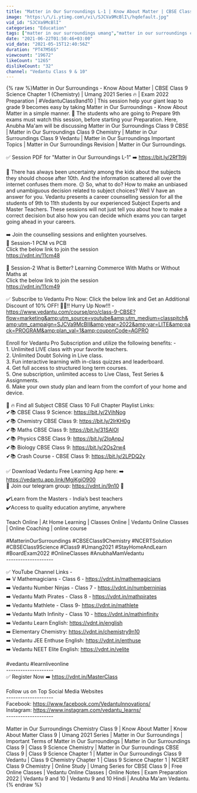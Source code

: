 ```yaml
---
title: "Matter in Our Surroundings L-1 | Know About Matter | CBSE Class 9 Science Chapter 1 | Umang - 2021"
image: "https:\/\/i.ytimg.com\/vi\/SJCVa9McBlI\/hqdefault.jpg"
vid_id: "SJCVa9McBlI"
categories: "Education"
tags: ["matter in our surroundings umang","matter in our surroundings class 9","matter in our surroundings class 9 cbse"]
date: "2021-06-22T01:50:46+03:00"
vid_date: "2021-05-15T12:40:56Z"
duration: "PT47M56S"
viewcount: "19672"
likeCount: "1265"
dislikeCount: "32"
channel: "Vedantu Class 9 & 10"
---
```

{% raw %}Matter in Our Surroundings - Know About Matter | CBSE Class 9 Science Chapter 1 (Chemistry) | Umang 2021 Series 🔥 | Exam 2022 Preparation | #VedantuClass9and10 | This session help your giant leap to grade 9 becomes easy by taking Matter in Our Surroundings - Know About Matter in a simple manner. 🎯 The students who are going to Prepare 9th exams must watch this session, before starting your Preparation. Here, Anubha Ma'am will be discussing Matter in Our Surroundings Class 9 CBSE | Matter in Our Surroundings Class 9 Chemistry | Matter in Our Surroundings Class 9 Vedantu | Matter in Our Surroundings Important Topics | Matter in Our Surroundings Revision | Matter in Our Surroundings.<br /><br />✅ Session PDF for &quot;Matter in Our Surroundings L-1&quot; ➡️ <a rel="nofollow" target="blank" href="https://bit.ly/2RfTt9j">https://bit.ly/2RfTt9j</a><br /><br />📢 There has always been uncertainty among the kids about the subjects they should choose after 10th. And the information scattered all over the internet confuses them more. 😕 So, what to do? How to make an unbiased and unambiguous decision related to subject choices? Well V have an answer for you. Vedantu presents a career counselling session for all the students of 9th to 11th students by our experienced Subject Experts and Master Teachers. These sessions will not just tell you about how to make a correct decision but also how you can decide which exams you can target going ahead in your careers.<br /><br />➡️ Join the counselling sessions and enlighten yourselves.<br />📢 Session-1 PCM vs PCB <br />Click the below link to join the session<br /><a rel="nofollow" target="blank" href="https://vdnt.in/11cm48">https://vdnt.in/11cm48</a><br /> <br />📢 Session-2 What is Better? Learning Commerce With Maths or Without Maths at<br />Click the below link to join the session<br /><a rel="nofollow" target="blank" href="https://vdnt.in/11cm49">https://vdnt.in/11cm49</a><br /><br />✅ Subscribe to Vedantu Pro Now: Click the below link and Get an Additional Discount of 10% OFF! 🤑🤑!! Hurry Up Now!!! - <a rel="nofollow" target="blank" href="https://www.vedantu.com/course/pro/class-9-CBSE?flow=marketing&amp;utm_source=youtube&amp;utm_medium=classpitch&amp;utm_campaign=SJCVa9McBlI&amp;year=2022&amp;var=LITE&amp;pack=PROGRAM&amp;plan_val=1&amp;couponCode=AGPRO">https://www.vedantu.com/course/pro/class-9-CBSE?flow=marketing&amp;utm_source=youtube&amp;utm_medium=classpitch&amp;utm_campaign=SJCVa9McBlI&amp;year=2022&amp;var=LITE&amp;pack=PROGRAM&amp;plan_val=1&amp;couponCode=AGPRO</a><br /><br />Enroll for Vedantu Pro Subscription and utilize the following benefits: -<br />1. Unlimited LIVE class with your favorite teachers.<br />2. Unlimited Doubt Solving in Live class.<br />3. Fun interactive learning with in-class quizzes and leaderboard.<br />4. Get full access to structured long term courses.<br />5. One subscription, unlimited access to Live Class, Test Series &amp; Assignments.<br />6. Make your own study plan and learn from the comfort of your home and device.<br /><br />📢 🔥 Find all Subject CBSE Class 10 Full Chapter Playlist Links:<br />✔📚 CBSE Class 9 Science: <a rel="nofollow" target="blank" href="https://bit.ly/2VihNog">https://bit.ly/2VihNog</a><br />✔📚 Chemistry CBSE Class 9: <a rel="nofollow" target="blank" href="https://bit.ly/2IrKH0g">https://bit.ly/2IrKH0g</a><br />✔📚 Maths CBSE Class 9: <a rel="nofollow" target="blank" href="https://bit.ly/31SAlOl">https://bit.ly/31SAlOl</a><br />✔📚 Physics CBSE Class 9: <a rel="nofollow" target="blank" href="https://bit.ly/2IoAnpJ">https://bit.ly/2IoAnpJ</a><br />✔📚 Biology CBSE Class 9: <a rel="nofollow" target="blank" href="https://bit.ly/2Os2rw4">https://bit.ly/2Os2rw4</a><br />✔📚 Crash Course - CBSE Class 9: <a rel="nofollow" target="blank" href="https://bit.ly/2LPDQ2y">https://bit.ly/2LPDQ2y</a><br /><br />✅ Download Vedantu Free Learning App here: ➡️ <a rel="nofollow" target="blank" href="https://vedantu.app.link/MgjKgiO900">https://vedantu.app.link/MgjKgiO900</a><br />📢 Join our telegram group: <a rel="nofollow" target="blank" href="https://vdnt.in/9n10">https://vdnt.in/9n10</a>  🔔<br /><br />✔️Learn from the Masters - India’s best teachers <br />✔️Access to quality education anytime, anywhere<br /><br />Teach Online | At Home Learning | Classes Online | Vedantu Online Classes | Online Coaching | online course<br /><br />#MatterinOurSurroundings #CBSEClass9Chemistry  #NCERTSolution #CBSEClass9Science #Class9 #Umang2021 #StayHomeAndLearn #BoardExam2022 #OnlineClasses #AnubhaMamVedantu<br />--------------------<br /><br />✅ YouTube Channel Links - <br />➡️ V Mathemagicians - Class 6 - <a rel="nofollow" target="blank" href="https://vdnt.in/mathemagicians">https://vdnt.in/mathemagicians</a><br />➡️ Vedantu Number Ninjas - Class 7 - <a rel="nofollow" target="blank" href="https://vdnt.in/numberninjas">https://vdnt.in/numberninjas</a><br />➡️ Vedantu Math Pirates - Class 8 - <a rel="nofollow" target="blank" href="https://vdnt.in/mathpirates">https://vdnt.in/mathpirates</a><br />➡️ Vedantu Mathlete - Class 9- <a rel="nofollow" target="blank" href="https://vdnt.in/mathlete">https://vdnt.in/mathlete</a><br />➡️ Vedantu Math Infinity - Class 10 - <a rel="nofollow" target="blank" href="https://vdnt.in/mathinfinity">https://vdnt.in/mathinfinity</a><br />➡️ Vedantu Learn English: <a rel="nofollow" target="blank" href="https://vdnt.in/english">https://vdnt.in/english</a><br />➡️ Elementary Chemistry: <a rel="nofollow" target="blank" href="https://vdnt.in/chemistry9n10">https://vdnt.in/chemistry9n10</a><br />➡️ Vedantu JEE Enthuse English: <a rel="nofollow" target="blank" href="https://vdnt.in/enthuse">https://vdnt.in/enthuse</a><br />➡️ Vedantu NEET Elite English: <a rel="nofollow" target="blank" href="https://vdnt.in/velite">https://vdnt.in/velite</a><br /><br />#vedantu  #learnliveonline <br />--------------------<br />✅ Register Now    ➡️ <a rel="nofollow" target="blank" href="https://vdnt.in/MasterClass">https://vdnt.in/MasterClass</a><br /><br />Follow us on Top Social Media Websites<br />--------------------<br />Facebook: <a rel="nofollow" target="blank" href="https://www.facebook.com/VedantuInnovations/">https://www.facebook.com/VedantuInnovations/</a><br />Instagram: <a rel="nofollow" target="blank" href="https://www.instagram.com/vedantu_learns/">https://www.instagram.com/vedantu_learns/</a><br />--------------------<br /><br />Matter in Our Surroundings Chemistry Class 9 | Know About Matter | Know About Matter Class 9 | Umang 2021 Series | Matter in Our Surroundings | Important Terms of Matter in Our Surroundings | Matter in Our Surroundings Class 9 | Class 9 Science Chemistry | Matter in Our Surroundings CBSE Class 9 | Class 9 Science Chapter 1 | Matter in Our Surroundings Class 9 Vedantu | Class 9 Chemistry Chapter 1 | Class 9 Science Chapter 1 | NCERT Class 9 Chemistry | Online Study | Umang Series for CBSE Class 9 | Free Online Classes | Vedantu Online Classes | Online Notes | Exam Preparation 2022 | Vedantu 9 and 10 | Vedantu 9 and 10 Hindi | Anubha Ma'am Vedantu.{% endraw %}
